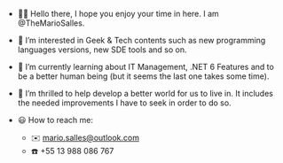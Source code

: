 - 🖖🏻 Hello there, I hope you enjoy your time in here. I am @TheMarioSalles.


- 👀 I’m interested in Geek & Tech contents such as new programming languages versions, new SDE tools and so on.


- 🌱 I’m currently learning about IT Management, .NET 6 Features and to be a better human being (but it seems the last one takes some time).


- 💞️ I’m thrilled to help develop a better world for us to live in. It includes the needed improvements I have to seek in order to do so.


- 😃 How to reach me:
    - ✉️ mario.salles@outlook.com
    - ☎️ +55 13 988 086 767

<!---
TheMarioSalles/TheMarioSalles is a ✨ special ✨ repository because its `README.md` (this file) appears on your GitHub profile.
You can click the Preview link to take a look at your changes.
--->
